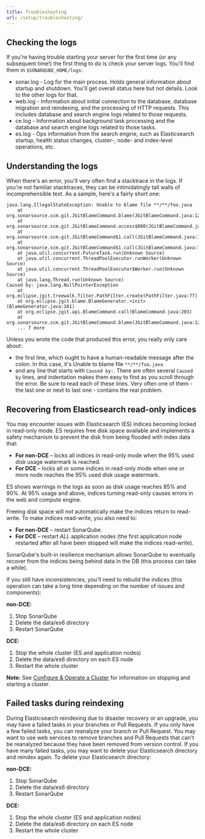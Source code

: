 ```yaml
---
title: Troubleshooting
url: /setup/troubleshooting/
---
```


## Checking the logs

If you're having trouble starting your server for the first time (or any subsequent time!) the first thing to do is check your server logs. You'll find them in `$SONARQUBE_HOME/logs`:

* sonar.log - Log for the main process. Holds general information about startup and shutdown. You'll get overall status here but not details. Look to the other logs for that.
* web.log - Information about initial connection to the database, database migration and reindexing, and the processing of HTTP requests. This includes database and search engine logs related to those requests.
* ce.log - Information about background task processing and the database and search engine logs related to those tasks.
* es.log - Ops information from the search engine, such as Elasticsearch startup, health status changes, cluster-, node- and index-level operations, etc.

## Understanding the logs

When there's an error, you'll very often find a stacktrace in the logs. If you're not familiar stacktraces, they can be intimidatingly tall walls of incomprehensible text. As a sample, here's a fairly short one:

```
java.lang.IllegalStateException: Unable to blame file **/**/foo.java
    at org.sonarsource.scm.git.JGitBlameCommand.blame(JGitBlameCommand.java:128)
    at org.sonarsource.scm.git.JGitBlameCommand.access$000(JGitBlameCommand.java:44)
    at org.sonarsource.scm.git.JGitBlameCommand$1.call(JGitBlameCommand.java:112)
    at org.sonarsource.scm.git.JGitBlameCommand$1.call(JGitBlameCommand.java:109)
    at java.util.concurrent.FutureTask.run(Unknown Source)
    at java.util.concurrent.ThreadPoolExecutor.runWorker(Unknown Source)
    at java.util.concurrent.ThreadPoolExecutor$Worker.run(Unknown Source)
    at java.lang.Thread.run(Unknown Source)
Caused by: java.lang.NullPointerException
    at org.eclipse.jgit.treewalk.filter.PathFilter.create(PathFilter.java:77)
    at org.eclipse.jgit.blame.BlameGenerator.<init>(BlameGenerator.java:161)
    at org.eclipse.jgit.api.BlameCommand.call(BlameCommand.java:203)
    at org.sonarsource.scm.git.JGitBlameCommand.blame(JGitBlameCommand.java:126)
    ... 7 more
```

Unless you wrote the code that produced this error, you really only care about:
* the first line, which ought to have a human-readable message after the colon. In this case, it's Unable to blame file `**/**/foo.java`
* and any line that starts with `Caused by:`. There are often several `Caused by` lines, and indentation makes them easy to find as you scroll through the error. Be sure to read each of these lines. Very often one of them - the last one or next to last one - contains the real problem.

## Recovering from Elasticsearch read-only indices

You may encounter issues with Elasticsearch (ES) indices becoming locked in read-only mode. ES requires free disk space available and implements a safety mechanism to prevent the disk from being flooded with index data that:

* **For non-DCE** –  locks all indices in read-only mode when the 95% used disk usage watermark is reached.  
* **For DCE** – locks all or some indices in read-only mode when one or more node reaches the 95% used disk usage watermark.

ES shows warnings in the logs as soon as disk usage reaches 85% and 90%. At 95% usage and above, indices turning read-only causes errors in the web and compute engine.

Freeing disk space will *not* automatically make the indices return to read-write. To make indices read-write, you also need to:

* **For non-DCE** – restart SonarQube.
* **For DCE** – restart *ALL* application nodes (the first application node restarted after all have been stopped will make the indices read-write).  

SonarQube's built-in resilience mechanism allows SonarQube to eventually recover from the indices being behind data in the DB (this process can take a while).

If you still have inconsistencies, you'll need to rebuild the indices (this operation can take a long time depending on the number of issues and components):

**non-DCE:**  

1. Stop SonarQube  
1. Delete the data/es6 directory  
1. Restart SonarQube  

**DCE:**  

1. Stop the whole cluster (ES and application nodes)  
1. Delete the data/es6 directory on each ES node  
1. Restart the whole cluster  
    
**Note:** See [Configure & Operate a Cluster](/setup/operate-cluster/) for information on stopping and starting a cluster.

## Failed tasks during reindexing

During Elasticsearch reindexing due to disaster recovery or an upgrade, you may have a failed tasks in your branches or Pull Requests. If you only have a few failed tasks, you can reanalyze your branch or Pull Request. You may want to use web services to remove branches and Pull Requests that can't be reanalyzed because they have been removed from version control. If you have many failed tasks, you may want to delete your Elasticsearch directory and reindex again. To delete your Elasticsearch directory:

**non-DCE:**  

1. Stop SonarQube  
1. Delete the data/es6 directory  
1. Restart SonarQube  

**DCE:**  

1. Stop the whole cluster (ES and application nodes)  
1. Delete the data/es6 directory on each ES node  
1. Restart the whole cluster  
